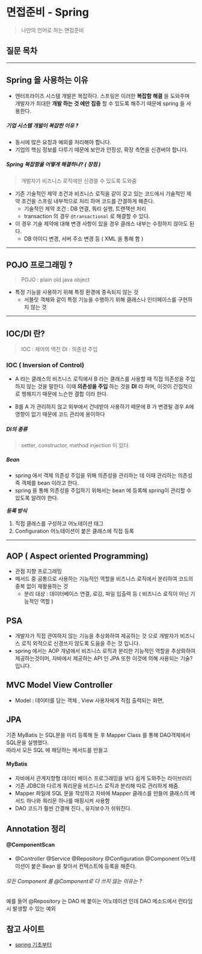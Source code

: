 # 면접준비 - Spring
> 나만의 언어로 하는 면접준비

## 질문 목차

---

## Spring 을 사용하는 이유
- 엔터프라이즈 시스템 개발은 복잡하다. 스프링은 이러한 **복잡함 해결** 을 도와주며 개발자가 최대한 **개발 하는 것 에만 집중** 할 수 있도록 해주기 때문에 spring 을 사용한다.

##### 기업 시스템 개발이 복잡한 이유 ?
- 동시에 많은 요청과 예외를 처리해야 합니다.  
- 기업의 핵심 정보를 다루기 때문에 보안과 안정성, 확장 측면을 신경써야 합니다. 

##### Spring 복잡함을 어떻게 해결하나? ( 장점 )
> 개발자가 비즈니스 로직에만 신경쓸 수 있도록 도와줌  

- 기존 기술적인 제약 조건과 비즈니스 로직을 같이 갖고 있는 코드에서 기술적인 제약 조건을 스프링 내부적으로 처리 하며 코드를 간결하게 해준다.
    - 기술적인 제약 조건 : DB 연결, 쿼리 실행, 트랜잭션 처리
    - transaction 의 경우 ```@transactional``` 로 해결할 수 있다.
- 이 경우 기술 제약에 대해 변경 사항이 있을 경우 클래스 내부는 수정하지 않아도 된다.
    - DB 아이디 변경, 서버 주소 변경 등 ( XML 을 통해 함 )

---

## POJO 프로그래밍 ?
> POJO : plain old java object  
- 특정 기능을 사용하기 위해 특정 환경에 종속되지 않는 것
    - 서블릿 객체와 같이 특정 기능을 수행하기 위해 클래스나 인터페이스를 구현하지 않는 것

---

## IOC/DI 란? 
> IOC : 제어의 역전
> DI : 의존성 주입  

### IOC ( Inversion of Control)
- A 라는 클래스의 비즈니스 로직에서 B 라는 클래스를 사용할 때 직접 의존성을 주입하지 않는 것을 말한다. 이때 **의존성을 주입** 하는 것을 **DI** 라 하며, 이것이 간접적으로 헹해지기 때문에 느슨한 결합 이라 한다.

- B를 A 가 관리하지 않고 외부에서 건네받아 사용하기 떼문에 B 가 변경될 경우 A에 영향이 없기 때문에 코드 관리에 용이하다

##### DI의 종류
> setter, constructor, method injection 이 있다.  

##### Bean
- spring 에서 객체 의존성 주입을 위해 의존성을 관리하는 데 이때 관리하는 의존성 즉 객체를 bean 이라고 한다. 
- spring 을 통해 의존성을 주입하기 위해서는 bean 에 등록해 spring이 관리할 수 있도록 알려야 한다.

**_등록 방식_**  
1. 직접 클래스를 구성하고 어노테이션 태그  
2. Configuration 어노테이션이 붙은 클래스에 직접 등록

---

## AOP ( Aspect oriented Programming)
- 관점 지향 프로그래밍
- 메서드 중 공통으로 사용하는 기능적인 역할을 비즈니스 로직에서 분리하여 코드의 중복 없이 재활용하는 것 
    - 분리 대상 : 데이터베이스 연결, 로깅, 파일 입출력 등 ( 비즈니스 로직이 아닌 기능적인 역할 )

## PSA
- 개발자가 직접 관여하지 않는 기능을 추상화하여 제공하는 것 으로 개발자가 비즈니스 로직 외적으로 신경쓰지 않도록 도움을 주는 것 입니다.
- spring 에서는 AOP 개념에서 비즈니스 로직과 분리한 기능적인 역할을 추상화하여 제공하는것이머, 자바에서 제공하는 API 인 JPA 또한 이것에 의해 사용되는 기술?  입니다.

## MVC Model View Controller
- Model : 데이터를 담는 객체 , View 사용자에게 직접 출력되는 화면, 


## JPA
기존 MyBatis 는 SQL문을 미리 등록해 둔 후 Mapper Class 를 통해 DAO객체에서 SQL문을 실행했다.  
따라서 모든 SQL 에 해당하는 메서드를 만들고 

#### MyBatis 
- 자바에서 관계지향형 데이터 베이스 프로그래밍을 보다 쉽게 도와주는 라이브러리
- 기존 JDBC와 다르게 쿼리문을 비즈니스 로직과 분리해 따로 관리하게 해줌.
- Mapper 파일에 SQL 문을 작성하고 자바에 Mapper 클래스를 만들어 클래스의 메서드 하나와 쿼리문 하나를 매핑시켜 사용함
- DAO 코드가 훨씬 간결해 진다., 유지보수가 쉬워진다.

## Annotation 정리

#### @ComponentScan 
- @Controller @Service @Repository @Configuration @Component 어노테이션이 붙은 Bean 을 찾아서 컨텍스트에 등록을 해준다.
###### 모든 Component 를 @Component로 다 쓰지 않는 이유는 ? 
예를 들어 @Repository 는 DAO 에 붙이는 어노테이션 인데 DAO 메소드에서 런타임 시 발생할 수 있는 예외



## 참고 사이트
- [spring 기초부터](#https://sabarada.tistory.com/67?category=803157)  


